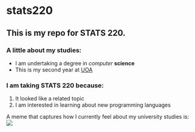 # stats220

## This is my repo for STATS 220. 

### A little about my studies:

* I am undertaking a degree in *computer* **science**
* This is my second year at [UOA](https://www.auckland.ac.nz/en.html)

### I am taking STATS 220 because:

1. It looked like a related topic
2. I am interested in learning about new programming languages

A meme that captures how I currently feel about my university studies is:<br>
![](https://c.tenor.com/8druEACXtX8AAAAd/tenor.gif](https://media.tenor.com/DkLuqx5rQcUAAAAM/cat.gif))
